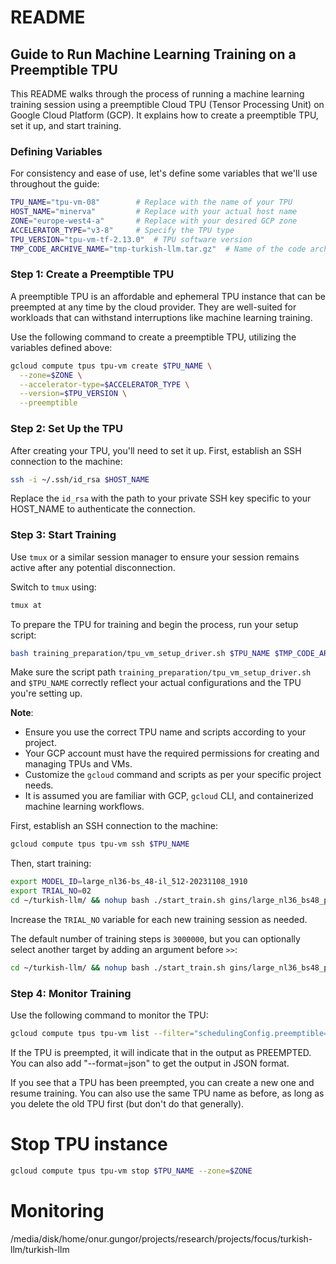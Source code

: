 # README

## Guide to Run Machine Learning Training on a Preemptible TPU

This README walks through the process of running a machine learning training session using a preemptible Cloud TPU (Tensor Processing Unit) on Google Cloud Platform (GCP). It explains how to create a preemptible TPU, set it up, and start training.

### Defining Variables
For consistency and ease of use, let's define some variables that we'll use throughout the guide:

```bash
TPU_NAME="tpu-vm-08"        # Replace with the name of your TPU
HOST_NAME="minerva"         # Replace with your actual host name
ZONE="europe-west4-a"       # Replace with your desired GCP zone
ACCELERATOR_TYPE="v3-8"     # Specify the TPU type
TPU_VERSION="tpu-vm-tf-2.13.0"  # TPU software version
TMP_CODE_ARCHIVE_NAME="tmp-turkish-llm.tar.gz"  # Name of the code archive. 
```

### Step 1: Create a Preemptible TPU
A preemptible TPU is an affordable and ephemeral TPU instance that can be preempted at any time by the cloud provider. They are well-suited for workloads that can withstand interruptions like machine learning training.

Use the following command to create a preemptible TPU, utilizing the variables defined above:

```bash
gcloud compute tpus tpu-vm create $TPU_NAME \
  --zone=$ZONE \
  --accelerator-type=$ACCELERATOR_TYPE \
  --version=$TPU_VERSION \
  --preemptible
```

### Step 2: Set Up the TPU
After creating your TPU, you'll need to set it up. First, establish an SSH connection to the machine:

```bash
ssh -i ~/.ssh/id_rsa $HOST_NAME
```
Replace the `id_rsa` with the path to your private SSH key specific to your HOST_NAME to authenticate the connection.

### Step 3: Start Training
Use `tmux` or a similar session manager to ensure your session remains active after any potential disconnection.

Switch to `tmux` using:

```bash
tmux at
```

To prepare the TPU for training and begin the process, run your setup script:

```bash
bash training_preparation/tpu_vm_setup_driver.sh $TPU_NAME $TMP_CODE_ARCHIVE_NAME
```

Make sure the script path `training_preparation/tpu_vm_setup_driver.sh` and `$TPU_NAME` correctly reflect your actual configurations and the TPU you're setting up.

**Note**:
- Ensure you use the correct TPU name and scripts according to your project.
- Your GCP account must have the required permissions for creating and managing TPUs and VMs.
- Customize the `gcloud` command and scripts as per your specific project needs.
- It is assumed you are familiar with GCP, `gcloud` CLI, and containerized machine learning workflows.

First, establish an SSH connection to the machine:

```bash
gcloud compute tpus tpu-vm ssh $TPU_NAME
```

Then, start training:

```bash
export MODEL_ID=large_nl36-bs_48-il_512-20231108_1910
export TRIAL_NO=02
cd ~/turkish-llm/ && nohup bash ./start_train.sh gins/large_nl36_bs48_pretrain_all.gin ${MODEL_ID} --gin.MIXTURE_OR_TASK_NAME=\"pretrain_all_v2\" >> train-${MODEL_ID}-${TRIAL_NO}.log &
```

Increase the `TRIAL_NO` variable for each new training session as needed.

The default number of training steps is `3000000`, but you can optionally select 
another target by adding an argument before `>>`:

```bash
cd ~/turkish-llm/ && nohup bash ./start_train.sh gins/large_nl36_bs48_pretrain_all.gin ${MODEL_ID} --gin.MIXTURE_OR_TASK_NAME=\"pretrain_all_v2\" --gin.TRAIN_STEPS=4000000 >> train-${MODEL_ID}-${TRIAL_NO}.log &
```

### Step 4: Monitor Training

Use the following command to monitor the TPU:

```bash
gcloud compute tpus tpu-vm list --filter="schedulingConfig.preemptible=true"
```

If the TPU is preempted, it will indicate that in the output as PREEMPTED. You can also add "--format=json" to get the output in JSON format.

If you see that a TPU has been preempted, you can create a new one and resume training. You can also use the same TPU name as before, as long as you delete the old TPU first (but don't do that generally).


# Stop TPU instance

```bash 
gcloud compute tpus tpu-vm stop $TPU_NAME --zone=$ZONE
```


# Monitoring

/media/disk/home/onur.gungor/projects/research/projects/focus/turkish-llm/turkish-llm


